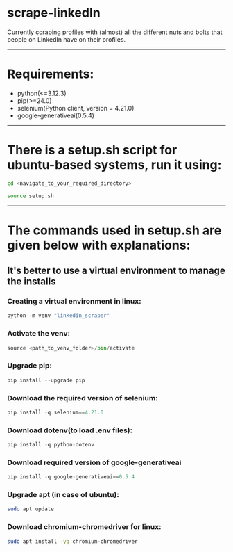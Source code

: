 # scrape-linkedIn

Currently ccraping profiles with (almost) all the different nuts and bolts that people on LinkedIn have on their profiles.

---

# Requirements:

- python(<=3.12.3)
- pip(>=24.0)
- selenium(Python client, version = 4.21.0)
- google-generativeai(0.5.4)

---

# There is a setup.sh script for ubuntu-based systems, run it using:

```sh
cd <navigate_to_your_required_directory>
```

```sh
source setup.sh
```

---

# The commands used in setup.sh are given below with explanations:

## It's better to use a virtual environment to manage the installs

### Creating a virtual environment in linux:

```py
python -m venv "linkedin_scraper"
```

### Activate the venv:

```py
source <path_to_venv_folder>/bin/activate
```

### Upgrade pip:

```py
pip install --upgrade pip
```

### Download the required version of selenium:

```py
pip install -q selenium==4.21.0
```

### Download dotenv(to load .env files):

```py
pip install -q python-dotenv
```

### Download required version of google-generativeai

```py
pip install -q google-generativeai==0.5.4
```

### Upgrade apt (in case of ubuntu):

```sh
sudo apt update
```

### Download chromium-chromedriver for linux:

```sh
sudo apt install -yq chromium-chromedriver
```

